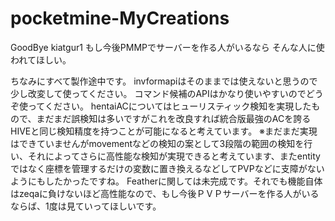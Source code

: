 # pocketmine-MyCreations
GoodBye kiatgur1
もし今後PMMPでサーバーを作る人がいるなら
そんな人に使われてほしい。

ちなみにすべて製作途中です。
invformapiはそのままでは使えないと思うので少し改変して使ってください。
コマンド候補のAPIはかなり使いやすいのでどうぞ使ってください。
hentaiACについてはヒューリスティック検知を実現したもので、まだまだ誤検知は多いですがこれを改良すれば統合版最強のACを誇るHIVEと同じ検知精度を持つことが可能になると考えています。
※まだまだ実現はできていませんがmovementなどの検知の案として3段階の範囲の検知を行い、それによってさらに高性能な検知が実現できると考えています、またentityではなく座標を管理するだけの変数に置き換えるなどしてPVPなどに支障がないようにもしたかったですね。
Featherに関しては未完成です。それでも機能自体はzeqaに負けないほど高性能なので、もし今後ＰＶＰサーバーを作る人がいるならば、1度は見ていってほしいです。
